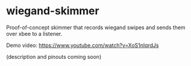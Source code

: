wiegand-skimmer
===============

Proof-of-concept skimmer that records wiegand swipes and sends them over xbee to a listener.

Demo video: https://www.youtube.com/watch?v=XoS1nIqrdJs

(description and pinouts coming soon)

